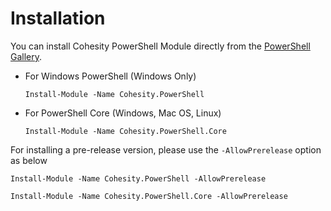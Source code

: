 # Installation

You can install Cohesity PowerShell Module directly from the [PowerShell Gallery](https://www.powershellgallery.com/items?q=cohesity).

* For Windows PowerShell (Windows Only)

  ```text
  Install-Module -Name Cohesity.PowerShell
  ```

* For PowerShell Core (Windows, Mac OS, Linux)

  ```text
  Install-Module -Name Cohesity.PowerShell.Core
  ```

For installing a pre-release version, please use the `-AllowPrerelease` option as below

  ```text
  Install-Module -Name Cohesity.PowerShell -AllowPrerelease
   ```
   
  ```text
  Install-Module -Name Cohesity.PowerShell.Core -AllowPrerelease
   ```
